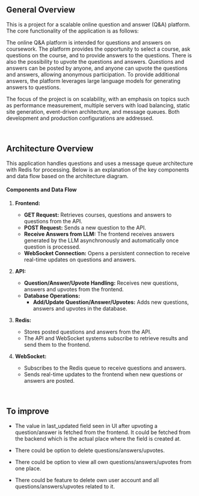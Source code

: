 ## General Overview

This is a project for a scalable online question and answer (Q&A) platform. The core functionality of the application is as follows:

The online Q&A platform is intended for questions and answers on coursework. The platform provides the opportunity to select a course, ask questions on the course, and to provide answers to the questions. There is also the possibility to upvote the questions and answers. Questions and answers can be posted by anyone, and anyone can upvote the questions and answers, allowing anonymous participation. To provide additional answers, the platform leverages large language models for generating answers to questions.

The focus of the project is on scalability, with an emphasis on topics such as performance measurement, multiple servers with load balancing, static site generation, event-driven architecture, and message queues. Both development and production configurations are addressed.

<br>

## Architecture Overview

This application handles questions and uses a message queue architecture with Redis for processing. Below is an explanation of the key components and data flow based on the architecture diagram.

#### Components and Data Flow

1. **Frontend:**
   - **GET Request:** Retrieves courses, questions and answers to questions from the API.
   - **POST Request:** Sends a new question to the API. 
   - **Receive Answers from LLM:** The frontend receives answers generated by the LLM asynchronously and automatically once question is processed.
   - **WebSocket Connection:** Opens a persistent connection to receive real-time updates on questions and answers.

2. **API:**
   - **Question/Answer/Upvote Handling:** Receives new questions, answers and upvotes from the frontend.
   - **Database Operations:** 
     - **Add/Update Question/Answer/Upvotes:** Adds new questions, answers and upvotes in the database.

3. **Redis:**
   - Stores posted questions and answers from the API.
   - The API and WebSocket systems subscribe to retrieve results and send them to the frontend.

4. **WebSocket:**
   - Subscribes to the Redis queue to receive questions and answers.
   - Sends real-time updates to the frontend when new questions or answers are posted.
<br>


## To improve

- The value in last_updated field seen in UI after upvoting a question/answer is fetched from the frontend. It could be fetched from the backend which is the actual place where the field is created at.

- There could be option to delete questions/answers/upvotes.

- There could be option to view all own questions/answers/upvotes from one place.

- There could be feature to delete own user account and all questions/answers/upvotes related to it.